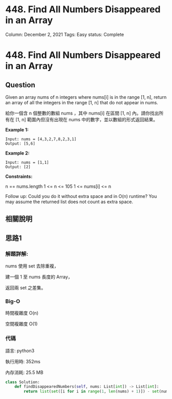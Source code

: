 # 448. Find All Numbers Disappeared in an Array

Column: December 2, 2021
Tags: Easy
status: Complete

# 448. Find All Numbers Disappeared in an Array

## Question

Given an array nums of n integers where nums[i] is in the range [1, n], return an array of all the integers in the range [1, n] that do not appear in nums.

給你一個含 n 個整數的數組 nums ，其中 nums[i] 在區間 [1, n] 內。請你找出所有在 [1, n] 範圍內但沒有出現在 nums 中的數字，並以數組的形式返回結果。

**Example 1:**

```
Input: nums = [4,3,2,7,8,2,3,1]
Output: [5,6]
```

**Example 2:**

```
Input: nums = [1,1]
Output: [2]
```

**Constraints:**

n == nums.length
1 <= n <= 105
1 <= nums[i] <= n

Follow up: Could you do it without extra space and in O(n) runtime? You may assume the returned list does not count as extra space.

## 相關說明

## 思路1

### 解題詳解:

nums 使用 set 去除重複，

建一個 1 至 nums 長度的 Array，

返回兩 set 之差集。

### Big-O

時間複雜度 O(n)

空間複雜度 O(1)

### 代碼

語言: python3

執行用時: 352ms 

內存消耗: 25.5 MB

```python
class Solution:
    def findDisappearedNumbers(self, nums: List[int]) -> List[int]:
        return list(set([i for i in range(1, len(nums) + 1)]) - set(nums))
```